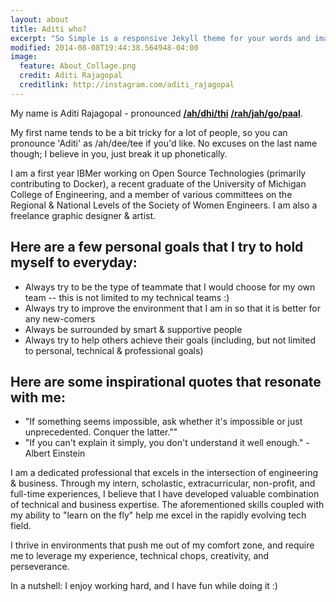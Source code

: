 ```yaml
---
layout: about
title: Aditi who?
excerpt: "So Simple is a responsive Jekyll theme for your words and images."
modified: 2014-08-08T19:44:38.564948-04:00
image:
  feature: About_Collage.png
  credit: Aditi Rajagopal
  creditlink: http://instagram.com/aditi_rajagopal
---
```


My name is Aditi Rajagopal - pronounced [**/ah/dhi/thi**](http://www.forvo.com/word/aditi/) [**/rah/jah/go/paal**](http://www.pronouncenames.com/pronounce/rajagopal). 

My first name tends to be a bit tricky for a lot of people, so you can pronounce 'Aditi' as /ah/dee/tee if you'd like. No excuses on the last name though; I believe in you, just break it up phonetically. 

I am a first year IBMer working on Open Source Technologies (primarily contributing to Docker), a recent graduate of the University of Michigan College of Engineering, and a member of various committees on the Regional & National Levels of the Society of Women Engineers. I am also a freelance graphic designer & artist.

## Here are a few personal goals that I try to hold myself to everyday:

* Always try to be the type of teammate that I would choose for my own team -- this is not limited to my technical teams :)
* Always try to improve the environment that I am in so that it is better for any new-comers
* Always be surrounded by smart & supportive people 
* Always try to help others achieve their goals (including, but not limited to personal, technical & professional goals)

## Here are some inspirational quotes that resonate with me:
* "If something seems impossible, ask whether it's impossible or just unprecedented. Conquer the latter.""
* "If you can't explain it simply, you don't understand it well enough." - Albert Einstein

I am a dedicated professional that excels in the intersection of engineering & business. Through my intern, scholastic, extracurricular, non-profit, and full-time experiences, I believe that I have developed valuable combination of technical and business expertise. The aforementioned skills coupled with my ability to "learn on the fly" help me excel in the rapidly evolving tech field. 

I thrive in environments that push me out of my comfort zone, and require me to leverage my experience, technical chops, creativity, and perseverance. 

In a nutshell: I enjoy working hard, and I have fun while doing it :)
